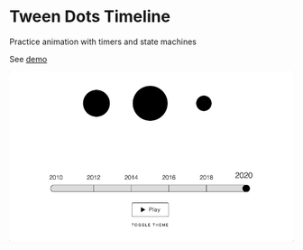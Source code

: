 # Tween Dots Timeline
Practice animation with timers and state machines

See [demo](https://mrjasonweaver.github.io/tween-dots-timeline/)

![tween dots timeline](./tween-dots-timeline.gif "Tween Dots Timeline Animation")
